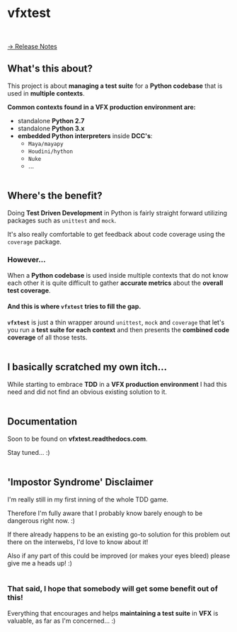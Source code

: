# vfxtest

<br>

[→ Release Notes](release-notes.md)

## What's this about?

This project is about **managing a test suite** for a **Python codebase**
that is used in **multiple contexts**.

**Common contexts found in a VFX production environment are:**

* standalone **Python 2.7**
* standalone **Python 3.x**
* **embedded Python interpreters** inside **DCC's**:
    * ``Maya/mayapy``
    * ``Houdini/hython``
    * ``Nuke``
    * ...
<br><br>

## Where's the benefit?

Doing **Test Driven Development** in Python is fairly straight forward
utilizing packages such as ``unittest`` and ``mock``.

It's also really comfortable to get feedback about code coverage using the
``coverage`` package.

### However...

When a **Python codebase** is used inside multiple contexts that do not know
each other it is quite difficult to gather **accurate metrics** about the
**overall test coverage**.

#### And this is where ``vfxtest`` tries to fill the gap.

**``vfxtest``** is just a thin wrapper around ``unittest``, ``mock`` and
``coverage`` that let's you run a **test suite for each context** and then
presents the **combined code coverage** of all those tests.
<br><br>

## I basically scratched my own itch...

While starting to embrace **TDD** in a **VFX production environment** I had
this need and did not find an obvious existing solution to it.
<br><br>

## Documentation

Soon to be found on **vfxtest.readthedocs.com**. 

Stay tuned... :)
<br><br>

## 'Impostor Syndrome' Disclaimer
I'm really still in my first inning of the whole TDD game.

Therefore I'm fully aware that I probably know barely enough to be dangerous
right now. :)

If there already happens to be an existing go-to solution for this problem out
there on the interwebs, I'd love to know about it!

Also if any part of this could be improved (or makes your eyes bleed) please
give me a heads up! :)
<br><br>

### That said, I hope that somebody will get some benefit out of this!

Everything that encourages and helps **maintaining a test suite** in **VFX** is
valuable, as far as I'm concerned... :)
